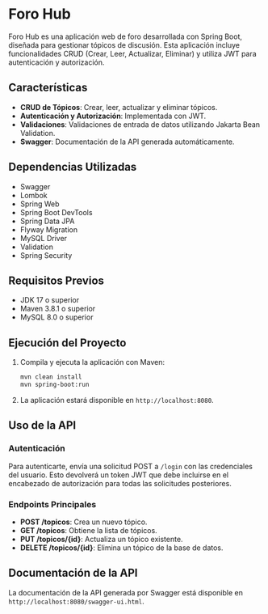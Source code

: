 # Foro Hub

Foro Hub es una aplicación web de foro desarrollada con Spring Boot, diseñada para gestionar tópicos de discusión. Esta aplicación incluye funcionalidades CRUD (Crear, Leer, Actualizar, Eliminar) y utiliza JWT para autenticación y autorización.

## Características

- **CRUD de Tópicos**: Crear, leer, actualizar y eliminar tópicos.
- **Autenticación y Autorización**: Implementada con JWT.
- **Validaciones**: Validaciones de entrada de datos utilizando Jakarta Bean Validation.
- **Swagger**: Documentación de la API generada automáticamente.

## Dependencias Utilizadas

- Swagger
- Lombok
- Spring Web
- Spring Boot DevTools
- Spring Data JPA
- Flyway Migration
- MySQL Driver
- Validation
- Spring Security

## Requisitos Previos

- JDK 17 o superior
- Maven 3.8.1 o superior
- MySQL 8.0 o superior


## Ejecución del Proyecto

1. Compila y ejecuta la aplicación con Maven:

    ```bash
    mvn clean install
    mvn spring-boot:run
    ```

2. La aplicación estará disponible en `http://localhost:8080`.

## Uso de la API

### Autenticación

Para autenticarte, envía una solicitud POST a `/login` con las credenciales del usuario. Esto devolverá un token JWT que debe incluirse en el encabezado de autorización para todas las solicitudes posteriores.

### Endpoints Principales

- **POST /topicos**: Crea un nuevo tópico.
- **GET /topicos**: Obtiene la lista de tópicos.
- **PUT /topicos/{id}**: Actualiza un tópico existente.
- **DELETE /topicos/{id}**: Elimina un tópico de la base de datos.

## Documentación de la API

La documentación de la API generada por Swagger está disponible en `http://localhost:8080/swagger-ui.html`.
